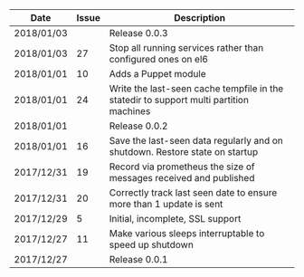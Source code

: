 |Date      |Issue |Description                                                                                              |
|----------|------|---------------------------------------------------------------------------------------------------------|
|2018/01/03|      |Release 0.0.3                                                                                            |
|2018/01/03|27    |Stop all running services rather than configured ones on el6                                             |
|2018/01/01|10    |Adds a Puppet module                                                                                     |
|2018/01/01|24    |Write the last-seen cache tempfile in the statedir to support multi partition machines                   |
|2018/01/01|      |Release 0.0.2                                                                                            |
|2018/01/01|16    |Save the last-seen data regularly and on shutdown.  Restore state on startup                             |
|2017/12/31|19    |Record via prometheus the size of messages received and published                                        |
|2017/12/31|20    |Correctly track last seen date to ensure more than 1 update is sent                                      |
|2017/12/29|5     |Initial, incomplete, SSL support                                                                         |
|2017/12/27|11    |Make various sleeps interruptable to speed up shutdown                                                   |
|2017/12/27|      |Release 0.0.1                                                                                            |

